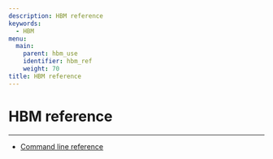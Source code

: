 ```yaml
---
description: HBM reference
keywords:
  - HBM
menu:
  main:
    parent: hbm_use
    identifier: hbm_ref
    weight: 70
title: HBM reference
---
```


# HBM reference
***

* [Command line reference](commandline/index.md)
